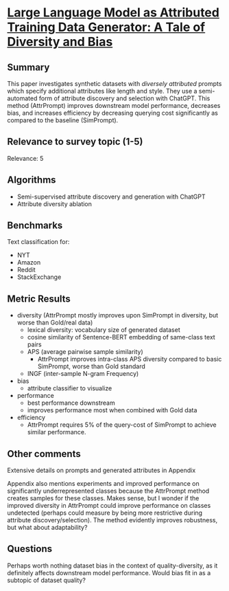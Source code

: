 # [Large Language Model as Attributed Training Data Generator: A Tale of Diversity and Bias](https://arxiv.org/abs/2306.15895)

## Summary

This paper investigates synthetic datasets with *diversely attributed* prompts which specify additional attributes like length and style. They use a semi-automated form of attribute discovery and selection with ChatGPT. This method (AttrPrompt) improves downstream model performance, decreases bias, and increases efficiency by decreasing querying cost significantly as compared to the baseline (SimPrompt). 

## Relevance to survey topic (1-5)

Relevance: 5

## Algorithms

- Semi-supervised attribute discovery and generation with ChatGPT
- Attribute diversity ablation

## Benchmarks

Text classification for:
- NYT
- Amazon
- Reddit
- StackExchange

## Metric Results

- diversity (AttrPrompt mostly improves upon SimPrompt in diversity, but worse than Gold/real data)
  - lexical diversity: vocabulary size of generated dataset
  - cosine similarity of Sentence-BERT embedding of same-class text pairs
  - APS (average pairwise sample similarity)
      - AttrPrompt improves intra-class APS diversity compared to basic SimPrompt, worse than Gold standard
  - INGF (inter-sample N-gram Frequency)
- bias
  - attribute classifier to visualize
- performance
  - best performance downstream
  - improves performance most when combined with Gold data
- efficiency
  - AttrPrompt requires 5% of the query-cost of SimPrompt to achieve similar performance. 

## Other comments

Extensive details on prompts and generated attributes in Appendix

Appendix also mentions experiments and improved performance on significantly underrepresented classes because the AttrPrompt method creates samples for these classes. Makes sense, but I wonder if the improved diversity in AttrPrompt could improve performance on classes undetected (perhaps could measure by being more restrictive during attribute discovery/selection). The method evidently improves robustness, but what about adaptability?

## Questions

Perhaps worth nothing dataset bias in the context of quality-diversity, as it definitely affects downstream model performance. Would bias fit in as a subtopic of dataset quality? 
